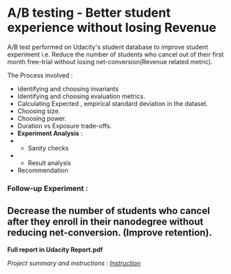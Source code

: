 # A/B testing - Better student experience without losing Revenue



A/B test performed on Udacity's student database to improve student experiment i.e. Reduce the number of students who cancel out of their first month free-trial without losing net-conversion(Revenue related metric).

The Process involved :
- Identifying and choosing invariants
- Identifying and choosing evaluation metrics.
- Calculating Expected , empirical standard deviation in the dataset.
- Choosing size.
- Choosing power.
- Duration vs Exposure trade-offs.
- **Experiment Analysis** :
- - Sanity checks 
- - Result analysis
- Recommendation

### Follow-up Experiment :

Decrease the number of students who cancel after they enroll in their nanodegree without reducing net-conversion. (Improve retention).
- 
**Full report in Udacity Report.pdf**

*Project summary and instructions : [Instruction](https://docs.google.com/accounts?authuser=1&continueUrl=https://docs.google.com/document/u/1/d/1aCquhIqsUApgsxQ8-SQBAigFDcfWVVohLEXcV6jWbdI/pub?embedded%3DTrue)*